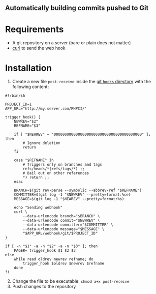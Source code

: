 Automatically building commits pushed to Git
--------------------------------------------

Requirements
============

- A git repository on a server (bare or plain does not matter)
- [curl](http://curl.haxx.se) to send the web hook

Installation
============

1. Create a new file `post-receive` inside the [git `hooks` directory](http://www.git-scm.com/book/en/Customizing-Git-Git-Hooks) with the following content:

```shell
#!/bin/sh

PROJECT_ID=1
APP_URL="http://my.server.com/PHPCI/"

trigger_hook() {
    NEWREV="$2"
    REFNAME="$3"
    
    if [ "$NEWREV" = "0000000000000000000000000000000000000000" ]; then
        # Ignore deletion
        return
    fi
    
    case "$REFNAME" in
        # Triggers only on branches and tags
        refs/heads/*|refs/tags/*) ;;
        # Bail out on other references
        *) return ;;
    esac
    
    BRANCH=$(git rev-parse --symbolic --abbrev-ref "$REFNAME")
    COMMITTER=$(git log -1 "$NEWREV" --pretty=format:%ce)
    MESSAGE=$(git log -1 "$NEWREV" --pretty=format:%s)
    
    echo "Sending webhook"
    curl \
        --data-urlencode branch="$BRANCH" \
        --data-urlencode commit="$NEWREV" \
        --data-urlencode committer="$COMMITTER" \
        --data-urlencode message="$MESSAGE" \
        "$APP_URL/webhook/git/$PROJECT_ID"
}

if [ -n "$1" -a -n "$2" -a -n "$3" ]; then
    PAGER= trigger_hook $1 $2 $3
else
    while read oldrev newrev refname; do
        trigger_hook $oldrev $newrev $refname
    done
fi
```

2. Change the file to be executable: `chmod a+x post-receive`
3. Push changes to the repository
